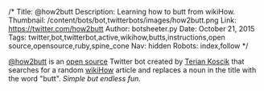 /*
Title: @how2butt
Description: Learning how to butt from wikiHow.
Thumbnail: /content/bots/bot,twitterbots/images/how2butt.png
Link: https://twitter.com/how2butt
Author: botsheeter.py
Date: October 21, 2015
Tags: twitter,bot,twitterbot,active,wikihow,butts,instructions,open source,opensource,ruby,spine_cone
Nav: hidden
Robots: index,follow
*/

[@how2butt](https://twitter.com/how2butt) is an [open source](https://github.com/tpinecone/tweetbots) Twitter bot created by [Terian Koscik](https://twitter.com/spine_cone) that searches for a random [wikiHow](http://www.wikihow.com/) article and replaces a noun in the title with the word "butt". *Simple but endless fun.*
